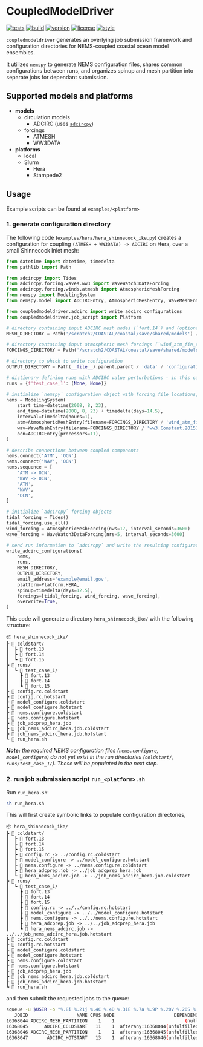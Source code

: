 # CoupledModelDriver

[![tests](https://github.com/noaa-ocs-modeling/CoupledModelDriver/workflows/tests/badge.svg)](https://github.com/noaa-ocs-modeling/CoupledModelDriver/actions?query=workflow%3Atests)
[![build](https://github.com/noaa-ocs-modeling/CoupledModelDriver/workflows/build/badge.svg)](https://github.com/noaa-ocs-modeling/CoupledModelDriver/actions?query=workflow%3Abuild)
[![version](https://img.shields.io/pypi/v/CoupledModelDriver)](https://pypi.org/project/CoupledModelDriver)
[![license](https://img.shields.io/github/license/noaa-ocs-modeling/CoupledModelDriver)](https://creativecommons.org/share-your-work/public-domain/cc0)
[![style](https://sourceforge.net/p/oitnb/code/ci/default/tree/_doc/_static/oitnb.svg?format=raw)](https://sourceforge.net/p/oitnb/code)

`coupledmodeldriver` generates an overlying job submission framework and configuration directories for NEMS-coupled coastal
ocean model ensembles.

It utilizes [`nemspy`](https://github.com/noaa-ocs-modeling/NEMSpy) to generate NEMS configuration files, shares common
configurations between runs, and organizes spinup and mesh partition into separate jobs for dependant submission.

## Supported models and platforms

- **models**
    - circulation models
        - ADCIRC (uses [`adcircpy`](https://github.com/JaimeCalzadaNOAA/adcircpy))
    - forcings
        - ATMESH
        - WW3DATA
- **platforms**
    - local
    - Slurm
        - Hera
        - Stampede2

## Usage

Example scripts can be found at `examples/<platform>`

### 1. generate configuration directory

The following code (`examples/hera/hera_shinnecock_ike.py`) creates a configuration for coupling `(ATMESH + WW3DATA) -> ADCIRC`
on Hera, over a small Shinnecock Inlet mesh:

```python
from datetime import datetime, timedelta
from pathlib import Path

from adcircpy import Tides
from adcircpy.forcing.waves.ww3 import WaveWatch3DataForcing
from adcircpy.forcing.winds.atmesh import AtmosphericMeshForcing
from nemspy import ModelingSystem
from nemspy.model import ADCIRCEntry, AtmosphericMeshEntry, WaveMeshEntry

from coupledmodeldriver.adcirc import write_adcirc_configurations
from coupledmodeldriver.job_script import Platform

# directory containing input ADCIRC mesh nodes (`fort.14`) and (optionally) mesh values (`fort.13`)
MESH_DIRECTORY = Path('/scratch2/COASTAL/coastal/save/shared/models') / 'meshes' / 'shinnecock' / 'ike' / 'grid_v1'

# directory containing input atmospheric mesh forcings (`wind_atm_fin_ch_time_vec.nc`) and WaveWatch III forcings (`ww3.Constant.20151214_sxy_ike_date.nc`)
FORCINGS_DIRECTORY = Path('/scratch2/COASTAL/coastal/save/shared/models') / 'forcings' / 'shinnecock' / 'ike'

# directory to which to write configuration
OUTPUT_DIRECTORY = Path(__file__).parent.parent / 'data' / 'configuration' / 'hera_shinnecock_ike'

# dictionary defining runs with ADCIRC value perturbations - in this case, a single run with no perturbation
runs = {f'test_case_1': (None, None)}

# initialize `nemspy` configuration object with forcing file locations, start and end times,  and processor assignment
nems = ModelingSystem(
    start_time=datetime(2008, 8, 23),
    end_time=datetime(2008, 8, 23) + timedelta(days=14.5),
    interval=timedelta(hours=1),
    atm=AtmosphericMeshEntry(filename=FORCINGS_DIRECTORY / 'wind_atm_fin_ch_time_vec.nc', processors=1),
    wav=WaveMeshEntry(filename=FORCINGS_DIRECTORY / 'ww3.Constant.20151214_sxy_ike_date.nc', processors=1),
    ocn=ADCIRCEntry(processors=11),
)

# describe connections between coupled components
nems.connect('ATM', 'OCN')
nems.connect('WAV', 'OCN')
nems.sequence = [
    'ATM -> OCN',
    'WAV -> OCN',
    'ATM',
    'WAV',
    'OCN',
]

# initialize `adcircpy` forcing objects
tidal_forcing = Tides()
tidal_forcing.use_all()
wind_forcing = AtmosphericMeshForcing(nws=17, interval_seconds=3600)
wave_forcing = WaveWatch3DataForcing(nrs=5, interval_seconds=3600)

# send run information to `adcircpy` and write the resulting configuration to output directory
write_adcirc_configurations(
    nems,
    runs,
    MESH_DIRECTORY,
    OUTPUT_DIRECTORY,
    email_address='example@email.gov',
    platform=Platform.HERA,
    spinup=timedelta(days=12.5),
    forcings=[tidal_forcing, wind_forcing, wave_forcing],
    overwrite=True,
)
```

This code will generate a directory `hera_shinnecock_ike/` with the following structure:

```
📦 hera_shinnecock_ike/
┣ 📂 coldstart/
┃  ┣ 📜 fort.13
┃  ┣ 📜 fort.14
┃  ┗ 📜 fort.15
┣ 📂 runs/
┃  ┗ 📂 test_case_1/
┃    ┣ 📜 fort.13
┃    ┣ 📜 fort.14
┃    ┗ 📜 fort.15
┣ 📜 config.rc.coldstart
┣ 📜 config.rc.hotstart
┣ 📜 model_configure.coldstart
┣ 📜 model_configure.hotstart
┣ 📜 nems.configure.coldstart
┣ 📜 nems.configure.hotstart
┣ 📜 job_adcprep_hera.job
┣ 📜 job_nems_adcirc_hera.job.coldstart
┣ 📜 job_nems_adcirc_hera.job.hotstart
┗ 📜 run_hera.sh
```

_**Note:** the required NEMS configuration files (`nems.configure`, `model_configure`) do not yet exist in the run
directories (`coldstart/`, `runs/test_case_1/`). These will be populated in the next step._

### 2. run job submission script `run_<platform>.sh`

Run `run_hera.sh`:

```bash
sh run_hera.sh
``` 

This will first create symbolic links to populate configuration directories,

```
📦 hera_shinnecock_ike/
┣ 📂 coldstart/
┃  ┣ 📜 fort.13
┃  ┣ 📜 fort.14
┃  ┣ 📜 fort.15
┃  ┣ 🔗 config.rc -> ../config.rc.coldstart
┃  ┣ 🔗 model_configure -> ../model_configure.hotstart
┃  ┣ 🔗 nems.configure -> ../nems.configure.coldstart
┃  ┣ 🔗 hera_adcprep.job -> ../job_adcprep_hera.job
┃  ┗ 🔗 hera_nems_adcirc.job -> ../job_nems_adcirc_hera.job.coldstart
┣ 📂 runs/
┃  ┗ 📂 test_case_1/
┃    ┣ 📜 fort.13
┃    ┣ 📜 fort.14
┃    ┣ 📜 fort.15
┃    ┣ 🔗 config.rc -> ../../config.rc.hotstart
┃    ┣ 🔗 model_configure -> ../../model_configure.hotstart
┃    ┣ 🔗 nems.configure -> ../../nems.configure.hotstart
┃    ┣ 🔗 hera_adcprep.job -> ../../job_adcprep_hera.job
┃    ┗ 🔗 hera_nems_adcirc.job -> ../../job_nems_adcirc_hera.job.hotstart
┣ 📜 config.rc.coldstart
┣ 📜 config.rc.hotstart
┣ 📜 model_configure.coldstart
┣ 📜 model_configure.hotstart
┣ 📜 nems.configure.coldstart
┣ 📜 nems.configure.hotstart
┣ 📜 job_adcprep_hera.job
┣ 📜 job_nems_adcirc_hera.job.coldstart
┣ 📜 job_nems_adcirc_hera.job.hotstart
┗ 📜 run_hera.sh
```

and then submit the requested jobs to the queue:

```bash
squeue -u $USER -o "%.8i %.21j %.4C %.4D %.31E %.7a %.9P %.20V %.20S %.20e"
   JOBID                  NAME CPUS NODE                      DEPENDENCY ACCOUNT PARTITION          SUBMIT_TIME           START_TIME             END_TIME
16368044 ADCIRC_MESH_PARTITION    1    1                          (null) coastal      hera  2021-02-18T19:29:17                  N/A                  N/A
16368045      ADCIRC_COLDSTART   11    1  afterany:16368044(unfulfilled) coastal      hera  2021-02-18T19:29:17                  N/A                  N/A
16368046 ADCIRC_MESH_PARTITION    1    1  afterany:16368045(unfulfilled) coastal      hera  2021-02-18T19:29:17                  N/A                  N/A
16368047       ADCIRC_HOTSTART   13    1  afterany:16368046(unfulfilled) coastal      hera  2021-02-18T19:29:17                  N/A                  N/A
```
